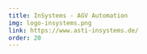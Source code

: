 ```yaml
---
title: InSystems - AGV Automation
img: logo-insystems.png
link: https://www.asti-insystems.de/
order: 20
---
```

